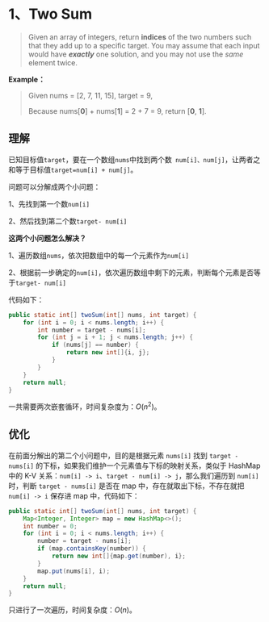 # 1、Two Sum

> Given an array of integers, return **indices** of the two numbers such that they add up to a specific target. You may assume that each input would have ***exactly*** one solution, and you may not use the *same* element twice.

**Example：**

> Given nums = [2, 7, 11, 15], target = 9,
>
> Because nums[**0**] + nums[**1**] = 2 + 7 = 9,
> return [**0**, **1**].



## **理解**

已知目标值`target`，要在一个数组`nums`中找到两个数` num[i]、num[j]`，让两者之和等于目标值`target=num[i] + num[j]`。

问题可以分解成两个小问题：

1、先找到第一个数`num[i]`

2、然后找到第二个数`target- num[i]`



**这两个小问题怎么解决？**

1、遍历数组`nums`，依次把数组中的每一个元素作为`num[i]`

2、根据前一步确定的`num[i]`，依次遍历数组中剩下的元素，判断每个元素是否等于`target- num[i]`

代码如下：

```java
public static int[] twoSum(int[] nums, int target) {
    for (int i = 0; i < nums.length; i++) {
        int number = target - nums[i];
        for (int j = i + 1; j < nums.length; j++) {
            if (nums[j] == number) {
                return new int[]{i, j};
            }
        }
    }
    return null;
}
```

一共需要两次嵌套循环，时间复杂度为：$O(n^2)$。

## 优化

在前面分解出的第二个小问题中，目的是根据元素 `nums[i]` 找到 `target - nums[i]` 的下标，如果我们维护一个元素值与下标的映射关系，类似于 HashMap 中的 K-V 关系：`num[i] -> i`、`target - num[i] -> j`，那么我们遍历到 `num[i]`时，判断 `target - nums[i]` 是否在 map 中，存在就取出下标，不存在就把 `num[i] -> i` 保存进 map 中，代码如下：

```java
public static int[] twoSum(int[] nums, int target) {
    Map<Integer, Integer> map = new HashMap<>();
    int number = 0;
    for (int i = 0; i < nums.length; i++) {
        number = target - nums[i];
        if (map.containsKey(number)) {
            return new int[]{map.get(number), i};
        }
        map.put(nums[i], i);
    }
    return null;
}
```

只进行了一次遍历，时间复杂度：$O(n)$。